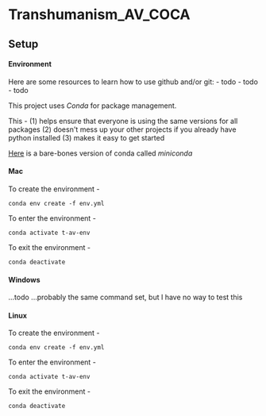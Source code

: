 # Transhumanism_AV_COCA

## Setup

#### Environment

Here are some resources to learn how to use github and/or git:
    - todo
    - todo
    - todo

This project uses _Conda_ for package management.

This - 
    (1) helps ensure that everyone is using the same versions for all packages
    (2) doesn't mess up your other projects if you already have python installed
    (3) makes it easy to get started

[Here](https://docs.conda.io/en/latest/miniconda.html) is a bare-bones version of conda called _miniconda_

#### Mac

To create the environment -
```console
conda env create -f env.yml
```

To enter the environment - 
```console
conda activate t-av-env
```

To exit the environment - 
```console
conda deactivate
```

#### Windows
...todo
...probably the same command set, but I have no way to test this

#### Linux

To create the environment -
```console
conda env create -f env.yml
```

To enter the environment - 
```console
conda activate t-av-env
```

To exit the environment - 
```console
conda deactivate
```